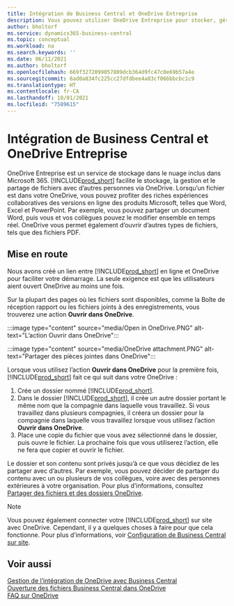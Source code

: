 ```yaml
---
title: Intégration de Business Central et OneDrive Entreprise
description: Vous pouvez utiliser OneDrive Entreprise pour stocker, gérer et partager des fichiers, tels que des rapports ou des pièces jointes.
author: bholtorf
ms.service: dynamics365-business-central
ms.topic: conceptual
ms.workload: na
ms.search.keywords: ''
ms.date: 06/11/2021
ms.author: bholtorf
ms.openlocfilehash: 669f3272099057809dcb364d9fc47c0e69b57a4e
ms.sourcegitcommit: 6ad0a834fc225cc27dfdbee4a83cf06bbbcbc1c9
ms.translationtype: HT
ms.contentlocale: fr-CA
ms.lasthandoff: 10/01/2021
ms.locfileid: "7589615"
---
```

# <a name="business-central-and-onedrive-for-business-integration"></a>Intégration de Business Central et OneDrive Entreprise
OneDrive Entreprise est un service de stockage dans le nuage inclus dans Microsoft 365. [!INCLUDE[prod_short](includes/prod_short.md)] facilite le stockage, la gestion et le partage de fichiers avec d’autres personnes via OneDrive. Lorsqu’un fichier est dans votre OneDrive, vous pouvez profiter des riches expériences collaboratives des versions en ligne des produits Microsoft, telles que Word, Excel et PowerPoint. Par exemple, vous pouvez partager un document Word, puis vous et vos collègues pouvez le modifier ensemble en temps réel. OneDrive vous permet également d’ouvrir d’autres types de fichiers, tels que des fichiers PDF. 

## <a name="getting-started"></a>Mise en route
Nous avons créé un lien entre [!INCLUDE[prod_short](includes/prod_short.md)] en ligne et OneDrive pour faciliter votre démarrage. La seule exigence est que les utilisateurs aient ouvert OneDrive au moins une fois. 

Sur la plupart des pages où les fichiers sont disponibles, comme la Boîte de réception rapport ou les fichiers joints à des enregistrements, vous trouverez une action **Ouvrir dans OneDrive**.

:::image type="content" source="media/Open in OneDrive.PNG" alt-text="L’action Ouvrir dans OneDrive":::

 
:::image type="content" source="media/OneDrive attachment.PNG" alt-text="Partager des pièces jointes dans OneDrive":::

Lorsque vous utilisez l’action **Ouvrir dans OneDrive** pour la première fois, [!INCLUDE[prod_short](includes/prod_short.md)] fait ce qui suit dans votre OneDrive :

1. Crée un dossier nommé [!INCLUDE[prod_short](includes/prod_short.md)]. 
2. Dans le dossier [!INCLUDE[prod_short](includes/prod_short.md)], il crée un autre dossier portant le même nom que la compagnie dans laquelle vous travaillez. Si vous travaillez dans plusieurs compagnies, il créera un dossier pour la compagnie dans laquelle vous travaillez lorsque vous utilisez l’action **Ouvrir dans OneDrive**. 
3. Place une copie du fichier que vous avez sélectionné dans le dossier, puis ouvre le fichier. La prochaine fois que vous utiliserez l’action, elle ne fera que copier et ouvrir le fichier. 

Le dossier et son contenu sont privés jusqu’à ce que vous décidiez de les partager avec d’autres. Par exemple, vous pouvez décider de partager du contenu avec un ou plusieurs de vos collègues, voire avec des personnes extérieures à votre organisation. Pour plus d’informations, consultez [Partager des fichiers et des dossiers OneDrive](https://support.microsoft.com/en-us/office/share-onedrive-files-and-folders-9fcc2f7d-de0c-4cec-93b0-a82024800c07).

> [!NOTE]
> Vous pouvez également connecter votre [!INCLUDE[prod_short](includes/prod_short.md)] sur site avec OneDrive. Cependant, il y a quelques choses à faire pour que cela fonctionne. Pour plus d’informations, voir [Configuration de Business Central sur site](admin-onedrive-integration.md#configuring-business-central-on-premises).

## <a name="see-also"></a>Voir aussi
[Gestion de l’intégration de OneDrive avec Business Central](admin-onedrive-integration.md)  
[Ouverture des fichiers Business Central dans OneDrive](across-share-onedrive.md)  
[FAQ sur OneDrive](admin-onedrive-faq.md)